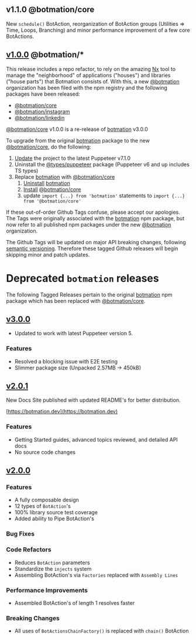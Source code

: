 ## v1.1.0 @botmation/core

New `schedule()` BotAction, reorganization of BotAction groups (Utilities => Time, Loops, Branching) and minor performance improvement of a few core BotActions.

## [v1.0.0](https://github.com/mrWh1te/Botmation/releases/tag/1.0.0) @botmation/*

This release includes a repo refactor, to rely on the amazing [Nx](https://nx.dev) tool to manage the "neighborhood" of applications ("houses") and libraries ("house parts") that Botmation consists of. With this, a new [@botmation](https://www.npmjs.com/org/botmation) organization has been filed with the npm registry and the following packages have been released:

- [@botmation/core](https://www.npmjs.com/package/@botmation/core)
- [@botmation/instagram](https://www.npmjs.com/package/@botmation/instagram)
- [@botmation/linkedin](https://www.npmjs.com/package/@botmation/linkedin)

[@botmation/core](https://www.npmjs.com/package/@botmation/core) v1.0.0 is a re-release of [botmation](https://www.npmjs.com/package/botmation) v3.0.0

To upgrade from the original [botmation](https://www.npmjs.com/package/botmation) package to the new [@botmation/core](https://www.npmjs.com/package/@botmation/core), do the following:
1. [Update](https://docs.npmjs.com/cli/v6/commands/npm-update) the project to the latest Puppeteer v7.1.0
2. Uninstall the [@types/puppeteer](https://www.npmjs.com/package/@types/puppeteer) package (Puppeteer v6 and up includes TS types)
3. Replace [botmation](https://www.npmjs.com/package/botmation) with [@botmation/core](https://www.npmjs.com/package/@botmation/core)
    1. [Uninstall](https://docs.npmjs.com/cli/v6/commands/npm-uninstall) [botmation](https://www.npmjs.com/package/botmation)
    2. [Install](https://docs.npmjs.com/cli/v6/commands/npm-install) [@botmation/core](https://www.npmjs.com/package/@botmation/core)
    3. update `import {...} from 'botmation'` statements to `import {...} from '@botmation/core'`

If these out-of-order Github Tags confuse, please accept our apologies. The Tags were originally associated with the [botmation](https://www.npmjs.com/package/botmation) npm package, but now refer to all published npm packages under the new [@botmation](https://www.npmjs.com/org/botmation) organization.

The Github Tags will be updated on major API breaking changes, following [semantic versioning](https://docs.npmjs.com/about-semantic-versioning). Therefore these tagged Github releases will begin skipping minor and patch updates.

# Deprecated `botmation` releases

The following Tagged Releases pertain to the original [botmation](https://www.npmjs.com/package/botmation) npm package which has been replaced with [@botmation/core](https://www.npmjs.com/package/@botmation/core).

## [v3.0.0](https://github.com/mrWh1te/Botmation/releases/tag/3.0.0)

- Updated to work with latest Puppeteer version 5.

### Features
 - Resolved a blocking issue with E2E testing
 - Slimmer package size (Unpacked 2.57MB -> 450kB)

## [v2.0.1](https://github.com/mrWh1te/Botmation/releases/tag/2.0.1)

New Docs Site published with updated README's for better distribution.

[https://botmation.dev](https://botmation.dev)

### Features
 - Getting Started guides, advanced topics reviewed, and detailed API docs
 - No source code changes

## [v2.0.0](https://github.com/mrWh1te/Botmation/releases/tag/2.0.0)

### Features
 - A fully composable design
 - 12 types of `BotAction`'s
 - 100% library source test coverage
 - Added ability to Pipe BotAction's

### Bug Fixes

### Code Refactors
 - Reduces `BotAction` parameters
 - Standardize the `injects` system
 - Assembling BotAction's via `Factories` replaced with `Assembly Lines`

### Performance Improvements
 - Assembled BotAction's of length 1 resolves faster

### Breaking Changes
 - All uses of `BotActionsChainFactory()` is replaced with `chain()` BotAction
